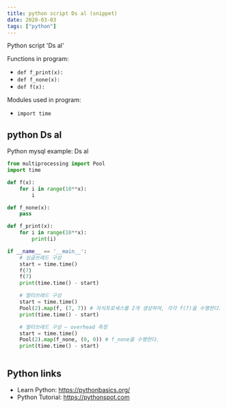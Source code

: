 ```yaml
---
title: python script Ds al (snippet)
date: 2020-03-03
tags: ["python"]
---
```

Python script 'Ds al'

Functions in program: 
* `def f_print(x):`
* `def f_none(x):`
* `def f(x):`

Modules used in program: 
* `import time`

## python Ds al

Python mysql example: Ds al

```python
from multiprocessing import Pool
import time

def f(x):
    for i in range(10**x):
        i

def f_none(x):
    pass

def f_print(x):
    for i in range(10**x):
        print(i)

if __name__ == '__main__':
    # 싱글쓰레드 구성
    start = time.time()
    f(7)
    f(7)
    print(time.time() - start)

    # 멀티쓰레드 구성
    start = time.time()
    Pool(2).map(f, (7, 7)) # 자식프로세스를 2개 생성하여, 각각 f(7)을 수행한다.
    print(time.time() - start)

    # 멀티쓰레드 구성 – overhead 측정
    start = time.time()
    Pool(2).map(f_none, (0, 0)) # f_none을 수행한다.
    print(time.time() - start)



```

## Python links

- Learn Python: https://pythonbasics.org/
- Python Tutorial: https://pythonspot.com
